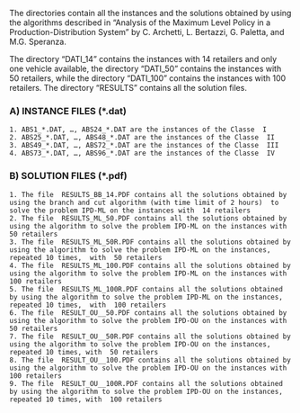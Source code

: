 The directories contain all the instances and the solutions obtained by using the algorithms described  in  “Analysis of the Maximum Level Policy in a Production-Distribution System” by C. Archetti, L. Bertazzi, G. Paletta, and M.G. Speranza.

The directory  “DATI_14” contains the instances with  14 retailers and only one vehicle available,  the directory  “DATI_50” contains the instances with  50 retailers, while the directory  “DATI_100” contains the instances with  100 retailers. The directory  “RESULTS”  contains all the solution files.

### A) INSTANCE FILES (*.dat)
    1. ABS1_*.DAT, …, ABS24_*.DAT are the instances of the Classe  I
    2. ABS25_*.DAT, …, ABS48_*.DAT are the instances of the Classe  II
    3. ABS49_*.DAT, …, ABS72_*.DAT are the instances of the Classe  III
    4. ABS73_*.DAT, …, ABS96_*.DAT are the instances of the Classe  IV

### B) SOLUTION FILES (*.pdf)
    1. The file  RESULTS_BB_14.PDF contains all the solutions obtained by using the branch and cut algorithm (with time limit of 2 hours)  to solve the problem IPD-ML on the instances with  14 retailers
    2. The file  RESULTS_ML_50.PDF contains all the solutions obtained by using the algorithm to solve the problem IPD-ML on the instances with  50 retailers
    3. The file  RESULTS_ML_50R.PDF contains all the solutions obtained by using the algorithm to solve the problem IPD-ML on the instances, repeated 10 times,  with  50 retailers
    4. The file  RESULTS_ML_100.PDF contains all the solutions obtained by using the algorithm to solve the problem IPD-ML on the instances with  100 retailers
    5. The file  RESULTS_ML_100R.PDF contains all the solutions obtained by using the algorithm to solve the problem IPD-ML on the instances, repeated 10 times,  with  100 retailers
    6. The file  RESULT_OU__50.PDF contains all the solutions obtained by using the algorithm to solve the problem IPD-OU on the instances with  50 retailers
    7. The file  RESULT_OU__50R.PDF contains all the solutions obtained by using the algorithm to solve the problem IPD-OU on the instances, repeated 10 times, with  50 retailers
    8. The file  RESULT_OU__100.PDF contains all the solutions obtained by using the algorithm to solve the problem IPD-OU on the instances with  100 retailers
    9. The file  RESULT_OU__100R.PDF contains all the solutions obtained by using the algorithm to solve the problem IPD-OU on the instances, repeated 10 times, with  100 retailers

